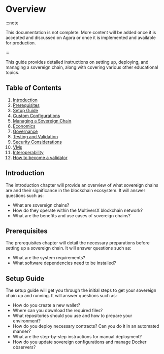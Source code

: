 # Overview

:::note

This documentation is not complete. More content will be added once it is accepted and discussed on Agora or once it is implemented and available for production.

:::

This guide provides detailed instructions on setting up, deploying, and managing a sovereign chain, along with covering various other educational topics.

## Table of Contents

1. [Introduction](/sovereign/concept)
2. [Prerequisites](/sovereign/system-requirements)
3. [Setup Guide](/sovereign/setup)
4. [Custom Configurations](/sovereign/deployment)
5. [Managing a Sovereign Chain](/sovereign/managing-sovereign)
6. [Economics](/sovereign/token-economics)
7. [Governance](sovereign/governance)
8. [Testing and Validation](/sovereign/testing)
9. [Security Considerations](/sovereign/security)
10. [VMs](#vms)
11. [Interoperability](#interoperability)
12. [How to become a validator](/sovereign/validators)

## Introduction

The introduction chapter will provide an overview of what sovereign chains are and their significance in the blockchain ecosystem. It will answer questions such as:
- What are sovereign chains?
- How do they operate within the MultiversX blockchain network?
- What are the benefits and use cases of sovereign chains?

## Prerequisites

The prerequisites chapter will detail the necessary preparations before setting up a sovereign chain. It will answer questions such as:
- What are the system requirements?
- What software dependencies need to be installed?

## Setup Guide

The setup guide will get you through the initial steps to get your sovereign chain up and running. It will answer questions such as:
- How do you create a new wallet?
- Where can you download the required files?
- What repositories should you use and how to prepare your environment?
- How do you deploy necessary contracts? Can you do it in an automated manner?
- What are the step-by-step instructions for manual deployment?
- How do you update sovereign configurations and manage Docker observers?

